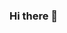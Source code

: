 ### Hi there 👋

<!--
**noirkotyara/noirkotyara** is a ✨ _special_ ✨ repository because its `README.md` (this file) appears on your GitHub profile.

Here are some ideas to get you started:

- 🔭 I’m currently working on socialNetwork
- 🌱 I’m currently learning React
- 👯 I’m looking to collaborate on party
- 🤔 I’m looking for help with - no help
- 💬 Ask me about French
- 📫 How to reach me: noirkotyara in telegram
- 😄 Pronouns: informaticienne
- ⚡ Fun fact: I`m a cat
-->
